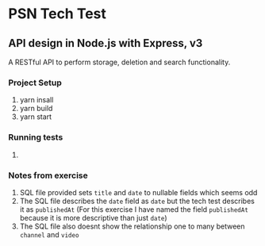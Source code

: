 # PSN Tech Test 
## API design in Node.js with Express, v3

A RESTful API to perform storage, deletion and search functionality.

### Project Setup

1. yarn insall 
2. yarn build 
3. yarn start

### Running tests

1. 

### Notes from exercise
1. SQL file provided sets `title` and `date` to nullable fields which seems odd
2. The SQL file describes the `date` field as `date` but the tech test describes it as `publishedAt` (For this exercise I have named the field `publishedAt` because it is more descriptive than just `date`)
3. The SQL file also doesnt show the relationship one to many between `channel` and `video`